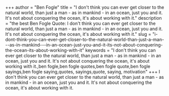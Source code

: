 +++
author = "Ben Fogle"
title = "I don't think you can ever get closer to the natural world, than just a man - as in mankind - in an ocean, just you and it. It's not about conquering the ocean, it's about working with it."
description = "the best Ben Fogle Quote: I don't think you can ever get closer to the natural world, than just a man - as in mankind - in an ocean, just you and it. It's not about conquering the ocean, it's about working with it."
slug = "i-dont-think-you-can-ever-get-closer-to-the-natural-world-than-just-a-man---as-in-mankind---in-an-ocean-just-you-and-it-its-not-about-conquering-the-ocean-its-about-working-with-it"
keywords = "I don't think you can ever get closer to the natural world, than just a man - as in mankind - in an ocean, just you and it. It's not about conquering the ocean, it's about working with it.,ben fogle,ben fogle quotes,ben fogle quote,ben fogle sayings,ben fogle saying,quotes, sayings,quote, saying, motivation"
+++
I don't think you can ever get closer to the natural world, than just a man - as in mankind - in an ocean, just you and it. It's not about conquering the ocean, it's about working with it.
